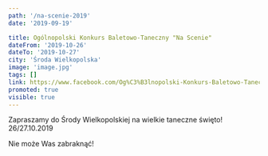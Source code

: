```yaml
---
path: '/na-scenie-2019'
date: '2019-09-19'

title: Ogólnopolski Konkurs Baletowo-Taneczny "Na Scenie"
dateFrom: '2019-10-26'
dateTo: '2019-10-27'
city: 'Środa Wielkopolska'
image: 'image.jpg'
tags: []
link: https://www.facebook.com/Og%C3%B3lnopolski-Konkurs-Baletowo-Taneczny-Na-Scenie-120223599364830
promoted: true
visible: true
---
```

Zapraszamy do Środy Wielkopolskiej na wielkie taneczne święto! 
26/27.10.2019

Nie może Was zabraknąć!
